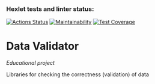### Hexlet tests and linter status:
[![Actions Status](https://github.com/putilovms/python-oop-project-101/actions/workflows/hexlet-check.yml/badge.svg)](https://github.com/putilovms/python-oop-project-101/actions)
[![Maintainability](https://api.codeclimate.com/v1/badges/50596e733a4398f59f36/maintainability)](https://codeclimate.com/github/putilovms/python-oop-project-101/maintainability)
[![Test Coverage](https://api.codeclimate.com/v1/badges/50596e733a4398f59f36/test_coverage)](https://codeclimate.com/github/putilovms/python-oop-project-101/test_coverage)

# Data Validator
_Educational project_

Libraries for checking the correctness (validation) of data
